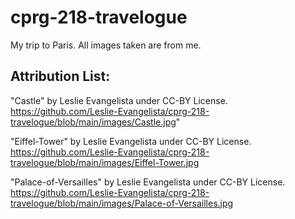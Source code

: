 # cprg-218-travelogue
My trip to Paris. 
All images taken are from me. 

## Attribution List:

"Castle" by Leslie Evangelista under CC-BY License. 
https://github.com/Leslie-Evangelista/cprg-218-travelogue/blob/main/images/Castle.jpg"

"Eiffel-Tower" by Leslie Evangelista under CC-BY License. 
https://github.com/Leslie-Evangelista/cprg-218-travelogue/blob/main/images/Eiffel-Tower.jpg

"Palace-of-Versailles" by Leslie Evangelista under CC-BY License. 
https://github.com/Leslie-Evangelista/cprg-218-travelogue/blob/main/images/Palace-of-Versailles.jpg